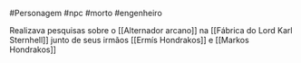 #Personagem #npc #morto #engenheiro 

Realizava pesquisas sobre o [[Alternador arcano]] na [[Fábrica do Lord Karl Sternhell]] junto de seus irmãos [[Ermís Hondrakos]] e [[Markos Hondrakos]]